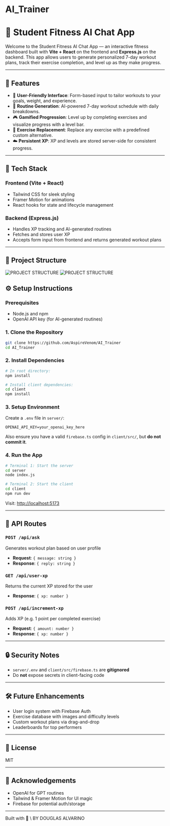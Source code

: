 # AI_Trainer

# 🧠 Student Fitness AI Chat App

Welcome to the Student Fitness AI Chat App — an interactive fitness dashboard built with **Vite + React** on the frontend and **Express.js** on the backend. This app allows users to generate personalized 7-day workout plans, track their exercise completion, and level up as they make progress.

---

## 🚀 Features

- 🔐 **User-Friendly Interface**: Form-based input to tailor workouts to your goals, weight, and experience.
- 📅 **Routine Generation**: AI-powered 7-day workout schedule with daily breakdowns.
- 🎮 **Gamified Progression**: Level up by completing exercises and visualize progress with a level bar.
- 🔁 **Exercise Replacement**: Replace any exercise with a predefined custom alternative.
- ☁️ **Persistent XP**: XP and levels are stored server-side for consistent progress.

---

## 🧩 Tech Stack

### Frontend (Vite + React)

- Tailwind CSS for sleek styling
- Framer Motion for animations
- React hooks for state and lifecycle management

### Backend (Express.js)

- Handles XP tracking and AI-generated routines
- Fetches and stores user XP
- Accepts form input from frontend and returns generated workout plans

---

## 📁 Project Structure

![PROJECT STRUCTURE](/docs/file_strct1.png)
![PROJECT STRUCTURE](/docs/file_strct2.png)

## ⚙️ Setup Instructions

### Prerequisites

- Node.js and npm
- OpenAI API key (for AI-generated routines)

### 1. Clone the Repository

```bash
git clone https://github.com/AspireVenom/AI_Trainer
cd AI_Trainer
```

### 2. Install Dependencies

```bash
# In root directory:
npm install

# Install client dependencies:
cd client
npm install
```

### 3. Setup Environment

Create a `.env` file in `server/`:

```env
OPENAI_API_KEY=your_openai_key_here
```

Also ensure you have a valid `firebase.ts` config in `client/src/`, but **do not commit it**.

### 4. Run the App

```bash
# Terminal 1: Start the server
cd server
node index.js

# Terminal 2: Start the client
cd client
npm run dev
```

Visit: [http://localhost:5173](http://localhost:5173)

---

## 🧪 API Routes

### `POST /api/ask`

Generates workout plan based on user profile

- **Request**: `{ message: string }`
- **Response**: `{ reply: string }`

### `GET /api/user-xp`

Returns the current XP stored for the user

- **Response**: `{ xp: number }`

### `POST /api/increment-xp`

Adds XP (e.g. 1 point per completed exercise)

- **Request**: `{ amount: number }`
- **Response**: `{ xp: number }`

---

## 🔒 Security Notes

- `server/.env` and `client/src/firebase.ts` are **gitignored**
- Do **not** expose secrets in client-facing code

---

## 🛠️ Future Enhancements

- User login system with Firebase Auth
- Exercise database with images and difficulty levels
- Custom workout plans via drag-and-drop
- Leaderboards for top performers

---

## 📄 License

MIT

---

## 🙌 Acknowledgements

- OpenAI for GPT routines
- Tailwind & Framer Motion for UI magic
- Firebase for potential auth/storage

---

Built with 💪 \ BY DOUGLAS ALVARINO
